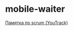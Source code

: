 # mobile-waiter

[Памятка по scrum (YouTrack)](https://github.com/Zalanaar/mobile-waiter/blob/master/YouTrack.md)

